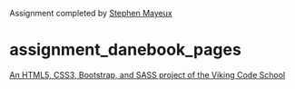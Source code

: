 Assignment completed by [Stephen Mayeux](http://stephenmayeux.com)

# assignment_danebook_pages

[An HTML5, CSS3, Bootstrap, and SASS project of the Viking Code School](http://www.vikingcodeschool.com)
